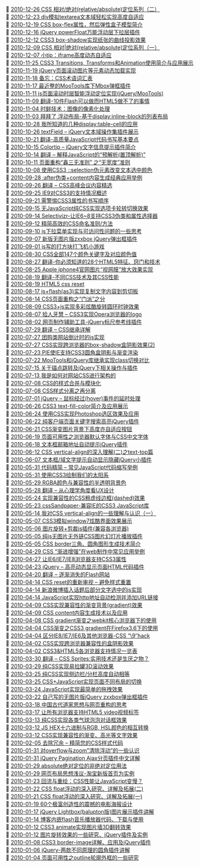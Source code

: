 ##   
🎉  [2010-12-26 CSS 相对/绝对(relative/absolute)定位系列（二）](https://www.zhangxinxu.com/wordpress/2010/12/css-%e7%9b%b8%e5%af%b9%e7%bb%9d%e5%af%b9relativeabsolute%e5%ae%9a%e4%bd%8d%e7%b3%bb%e5%88%97%ef%bc%88%e4%ba%8c%ef%bc%89/)  
🎉  [2010-12-23 div模拟textarea文本域轻松实现高度自适应](https://www.zhangxinxu.com/wordpress/2010/12/div-textarea-height-auto/)  
🎉  [2010-12-19 CSS box-flex属性，然后弹性盒子模型简介](https://www.zhangxinxu.com/wordpress/2010/12/css-box-flex%e5%b1%9e%e6%80%a7%ef%bc%8c%e7%84%b6%e5%90%8e%e5%bc%b9%e6%80%a7%e7%9b%92%e5%ad%90%e6%a8%a1%e5%9e%8b%e7%ae%80%e4%bb%8b/)  
🎉  [2010-12-16 jQuery powerFloat万能浮动层下拉层插件](https://www.zhangxinxu.com/wordpress/2010/12/jquery-powerfloat%e4%b8%87%e8%83%bd%e6%b5%ae%e5%8a%a8%e5%b1%82%e4%b8%8b%e6%8b%89%e5%b1%82%e6%8f%92%e4%bb%b6/)  
🎉  [2010-12-12 CSS3 box-shadow实现纸张的曲线投影效果](https://www.zhangxinxu.com/wordpress/2010/12/css3-box-shadow%e5%ae%9e%e7%8e%b0%e7%ba%b8%e5%bc%a0%e7%9a%84%e6%9b%b2%e7%ba%bf%e6%8a%95%e5%bd%b1%e6%95%88%e6%9e%9c/)  
🎉  [2010-12-09 CSS 相对|绝对(relative/absolute)定位系列（一）](https://www.zhangxinxu.com/wordpress/2010/12/css-%e7%9b%b8%e5%af%b9%e7%bb%9d%e5%af%b9%e5%ae%9a%e4%bd%8d%e7%b3%bb%e5%88%97%ef%bc%88%e4%b8%80%ef%bc%89/)  
🎉  [2010-12-07 小tip：iframe高度动态自适应](https://www.zhangxinxu.com/wordpress/2010/12/%e5%b0%8ftip%ef%bc%9aiframe%e9%ab%98%e5%ba%a6%e5%8a%a8%e6%80%81%e8%87%aa%e9%80%82%e5%ba%94/)  
🎉  [2010-11-25 CSS3 Transitions, Transforms和Animation使用简介与应用展示](https://www.zhangxinxu.com/wordpress/2010/11/css3-transitions-transforms-animation-introduction/)  
🎉  [2010-11-19 jQuery页面滚动图片等元素动态加载实现](https://www.zhangxinxu.com/wordpress/2010/11/jquery%e9%a1%b5%e9%9d%a2%e5%9b%be%e7%89%87%e7%ad%89%e5%85%83%e7%b4%a0%e6%bb%9a%e5%8a%a8%e5%8a%a8%e6%80%81%e5%8a%a0%e8%bd%bd%e5%ae%9e%e7%8e%b0/)  
🎉  [2010-11-18 备忘：CSS术语词汇表](https://www.zhangxinxu.com/wordpress/2010/11/%e5%a4%87%e5%bf%98%ef%bc%9acss%e6%9c%af%e8%af%ad%e8%af%8d%e6%b1%87%e8%a1%a8/)  
🎉  [2010-11-17 最近整的MooTools库下Mbox弹框插件](https://www.zhangxinxu.com/wordpress/2010/11/%e6%9c%80%e8%bf%91%e6%95%b4%e7%9a%84mootools%e5%ba%93%e4%b8%8bmbox%e5%bc%b9%e6%a1%86%e6%8f%92%e4%bb%b6/)  
🎉  [2010-11-11 js页面滚动时层智能浮动定位实现(jQuery/MooTools)](https://www.zhangxinxu.com/wordpress/2010/11/js%e9%a1%b5%e9%9d%a2%e6%bb%9a%e5%8a%a8%e6%97%b6%e5%b1%82%e6%99%ba%e8%83%bd%e6%b5%ae%e5%8a%a8%e5%ae%9a%e4%bd%8d%e5%ae%9e%e7%8e%b0jquerymootools/)  
🎉  [2010-11-09 翻译-10件Flash可以做而HTML5做不了的事情](https://www.zhangxinxu.com/wordpress/2010/11/%e7%bf%bb%e8%af%91-10%e4%bb%b6flash%e5%8f%af%e4%bb%a5%e5%81%9a%e8%80%8chtml5%e5%81%9a%e4%b8%8d%e4%ba%86%e7%9a%84%e4%ba%8b%e6%83%85/)  
🎉  [2010-11-04 时鲜技术：图像的像素化处理](https://www.zhangxinxu.com/wordpress/2010/11/%e6%97%b6%e9%b2%9c%e6%8a%80%e6%9c%af%ef%bc%9a%e5%9b%be%e5%83%8f%e7%9a%84%e5%83%8f%e7%b4%a0%e5%8c%96%e5%a4%84%e7%90%86/)  
🎉  [2010-11-03 拜拜了,浮动布局-基于display:inline-block的列表布局](https://www.zhangxinxu.com/wordpress/2010/11/%e6%8b%9c%e6%8b%9c%e4%ba%86%e6%b5%ae%e5%8a%a8%e5%b8%83%e5%b1%80-%e5%9f%ba%e4%ba%8edisplayinline-block%e7%9a%84%e5%88%97%e8%a1%a8%e5%b8%83%e5%b1%80/)  
🎉  [2010-10-28 我所知道的几种display:table-cell的应用](https://www.zhangxinxu.com/wordpress/2010/10/%e6%88%91%e6%89%80%e7%9f%a5%e9%81%93%e7%9a%84%e5%87%a0%e7%a7%8ddisplaytable-cell%e7%9a%84%e5%ba%94%e7%94%a8/)  
🎉  [2010-10-26 textField – jQuery文本域操作集插件展示](https://www.zhangxinxu.com/wordpress/2010/10/textfield-jquery%e6%96%87%e6%9c%ac%e5%9f%9f%e6%93%8d%e4%bd%9c%e9%9b%86%e6%8f%92%e4%bb%b6%e5%b1%95%e7%a4%ba/)  
🎉  [2010-10-21 翻译-高质量JavaScript代码书写基本要点](https://www.zhangxinxu.com/wordpress/2010/10/%e7%bf%bb%e8%af%91-%e9%ab%98%e8%b4%a8%e9%87%8fjavascript%e4%bb%a3%e7%a0%81%e4%b9%a6%e5%86%99%e5%9f%ba%e6%9c%ac%e8%a6%81%e7%82%b9/)  
🎉  [2010-10-15 Colortip – jQuery文字信息提示插件简介](https://www.zhangxinxu.com/wordpress/2010/10/colortip-jquery%e6%96%87%e5%ad%97%e4%bf%a1%e6%81%af%e6%8f%90%e7%a4%ba%e6%8f%92%e4%bb%b6%e7%ae%80%e4%bb%8b/)  
🎉  [2010-10-14 翻译 – 解释JavaScript的“预解析(置顶解析)”](https://www.zhangxinxu.com/wordpress/2010/10/%e7%bf%bb%e8%af%91-%e8%a7%a3%e9%87%8ajavascript%e7%9a%84%e2%80%9c%e9%a2%84%e8%a7%a3%e6%9e%90%e7%bd%ae%e9%a1%b6%e8%a7%a3%e6%9e%90%e2%80%9d/)  
🎉  [2010-10-11 页面重构“鑫三无准则” 之“无宽度”准则](https://www.zhangxinxu.com/wordpress/2010/10/%e9%a1%b5%e9%9d%a2%e9%87%8d%e6%9e%84%e2%80%9c%e9%91%ab%e4%b8%89%e6%97%a0%e5%87%86%e5%88%99%e2%80%9d-%e4%b9%8b%e2%80%9c%e6%97%a0%e5%ae%bd%e5%ba%a6%e2%80%9d%e5%87%86%e5%88%99/)  
🎉  [2010-10-08 使用CSS3 ::selection伪元素改变文本选中颜色](https://www.zhangxinxu.com/wordpress/2010/10/css-css3-selection-range/)  
🎉  [2010-09-28 :after伪类+content内容生成经典应用举例](https://www.zhangxinxu.com/wordpress/2010/09/after%e4%bc%aa%e7%b1%bbcontent%e5%86%85%e5%ae%b9%e7%94%9f%e6%88%90%e5%b8%b8%e8%a7%81%e5%ba%94%e7%94%a8%e4%b8%be%e4%be%8b/)  
🎉  [2010-09-26 翻译 – CSS高峰会议内容精选](https://www.zhangxinxu.com/wordpress/2010/09/%e7%bf%bb%e8%af%91-css%e9%ab%98%e5%b3%b0%e4%bc%9a%e8%ae%ae%e5%86%85%e5%ae%b9%e7%b2%be%e9%80%89/)  
🎉  [2010-09-25 IE9对CSS3的支持情况概述](https://www.zhangxinxu.com/wordpress/2010/09/ie9%e5%af%b9css3%e7%9a%84%e6%94%af%e6%8c%81%e6%83%85%e5%86%b5%e6%a6%82%e8%bf%b0/)  
🎉  [2010-09-21 需警惕CSS3属性的书写顺序](https://www.zhangxinxu.com/wordpress/2010/09/%e9%9c%80%e8%ad%a6%e6%83%95css3%e5%b1%9e%e6%80%a7%e7%9a%84%e4%b9%a6%e5%86%99%e9%a1%ba%e5%ba%8f/)  
🎉  [2010-09-15 无JavaScript纯CSS实现选项卡轮转切换效果](https://www.zhangxinxu.com/wordpress/2010/09/%e6%97%a0javascript%e5%ae%9e%e7%8e%b0%e9%80%89%e9%a1%b9%e5%8d%a1%e8%bd%ae%e8%bd%ac%e5%88%87%e6%8d%a2%e6%95%88%e6%9e%9c/)  
🎉  [2010-09-14 Selectivizr-让IE6~8支持CSS3伪类和属性选择器](https://www.zhangxinxu.com/wordpress/2010/09/selectivizr-%e8%ae%a9ie6ie7ie8%e6%94%af%e6%8c%81css3%e4%bc%aa%e7%b1%bb%e5%92%8c%e5%b1%9e%e6%80%a7%e9%80%89%e6%8b%a9%e5%99%a8/)  
🎉  [2010-09-12 精简高效的CSS命名准则/方法](https://www.zhangxinxu.com/wordpress/2010/09/%e7%b2%be%e7%ae%80%e9%ab%98%e6%95%88%e7%9a%84css%e5%91%bd%e5%90%8d%e5%87%86%e5%88%99%e6%96%b9%e6%b3%95/)  
🎉  [2010-09-10 js下拉菜单实现与可访问性问题的一些思考](https://www.zhangxinxu.com/wordpress/2010/09/%e5%85%b3%e4%ba%8ejs%e4%b8%8b%e6%8b%89%e8%8f%9c%e5%8d%95%e5%8f%af%e8%ae%bf%e9%97%ae%e6%80%a7%e9%97%ae%e9%a2%98%e7%9a%84%e4%b8%80%e4%ba%9b%e6%80%9d%e8%80%83/)  
🎉  [2010-09-07 新版无图片版zxxbox jQuery弹出框插件](https://www.zhangxinxu.com/wordpress/2010/09/%e6%96%b0%e5%86%99%e7%9a%84%e6%97%a0%e5%9b%be%e7%89%87%e7%89%88zxxbox-jquery%e5%bc%b9%e5%87%ba%e6%a1%86%e6%8f%92%e4%bb%b6/)  
🎉  [2010-09-01 js写的打方块打飞机小游戏](https://www.zhangxinxu.com/wordpress/2010/09/js%e5%86%99%e7%9a%84%e6%89%93%e6%96%b9%e5%9d%97%e5%b0%8f%e6%b8%b8%e6%88%8f/)  
🎉  [2010-08-30 CSS全部147个颜色关键字及对应颜色值](https://www.zhangxinxu.com/wordpress/2010/08/css3%e4%b8%8b%e7%9a%84147%e4%b8%aa%e9%a2%9c%e8%89%b2%e5%90%8d%e7%a7%b0%e5%8f%8a%e5%af%b9%e5%ba%94%e9%a2%9c%e8%89%b2%e5%80%bc/)  
🎉  [2010-08-27 翻译-你必须知道的28个HTML5特征、窍门和技术](https://www.zhangxinxu.com/wordpress/2010/08/%e7%bf%bb%e8%af%91-%e4%bd%a0%e5%bf%85%e9%a1%bb%e7%9f%a5%e9%81%93%e7%9a%8428%e4%b8%aahtml5%e7%89%b9%e5%be%81%e3%80%81%e7%aa%8d%e9%97%a8%e5%92%8c%e6%8a%80%e6%9c%af/)  
🎉  [2010-08-25 Apple iphone4官网图片“视网膜”放大效果实现](https://www.zhangxinxu.com/wordpress/2010/08/apple-iphone4%e5%ae%98%e7%bd%91%e5%9b%be%e7%89%87%e8%a7%86%e7%bd%91%e8%86%9c%e6%94%be%e5%a4%a7%e6%95%88%e6%9e%9c%e5%ae%9e%e7%8e%b0/)  
🎉  [2010-08-19 翻译-不同CSS技术及其CSS性能](https://www.zhangxinxu.com/wordpress/2010/08/%e7%bf%bb%e8%af%91-%e4%b8%8d%e5%90%8ccss%e6%8a%80%e6%9c%af%e5%8f%8a%e5%85%b6css%e6%80%a7%e8%83%bd/)  
🎉  [2010-08-19 HTML5 css reset](https://www.zhangxinxu.com/wordpress/2010/08/html5-css-reset/)  
🎉  [2010-08-17 js+flash(as3)实现复制文字内容到剪切板](https://www.zhangxinxu.com/wordpress/2010/08/jsflashcs3%e5%ae%9e%e7%8e%b0%e5%a4%8d%e5%88%b6%e6%96%87%e5%ad%97%e5%86%85%e5%ae%b9%e5%88%b0%e5%89%aa%e5%88%87%e6%9d%bf/)  
🎉  [2010-08-14 CSS页面重构之“门派”之分](https://www.zhangxinxu.com/wordpress/2010/08/css%e9%a1%b5%e9%9d%a2%e9%87%8d%e6%9e%84%e4%b9%8b%e2%80%9c%e9%97%a8%e6%b4%be%e2%80%9d%e4%b9%8b%e5%88%86/)  
🎉  [2010-08-09 CSS3+js实现多彩炫酷旋转圆环时钟效果](https://www.zhangxinxu.com/wordpress/2010/08/css3js%e5%ae%9e%e7%8e%b0%e5%a4%9a%e5%bd%a9%e7%82%ab%e9%85%b7%e6%97%8b%e8%bd%ac%e5%9c%86%e7%8e%af%e6%97%b6%e9%92%9f%e6%95%88%e6%9e%9c/)  
🎉  [2010-08-07 拾人牙慧 – CSS3实现Opera浏览器的logo](https://www.zhangxinxu.com/wordpress/2010/08/%e6%8b%be%e4%ba%ba%e7%89%99%e6%85%a7-css3%e5%ae%9e%e7%8e%b0opera%e6%b5%8f%e8%a7%88%e5%99%a8%e7%9a%84logo/)  
🎉  [2010-08-02 网页制作辅助工具-jQuery标尺参考线插件](https://www.zhangxinxu.com/wordpress/2010/08/%e7%bd%91%e9%a1%b5%e5%88%b6%e4%bd%9c%e8%be%85%e5%8a%a9%e5%b7%a5%e5%85%b7-jquery%e6%a0%87%e5%b0%ba%e5%8f%82%e8%80%83%e7%ba%bf%e6%8f%92%e4%bb%b6/)  
🎉  [2010-07-29 翻译 – CSS继承详解](https://www.zhangxinxu.com/wordpress/2010/07/%e7%bf%bb%e8%af%91-css%e7%bb%a7%e6%89%bf%e8%af%a6%e8%a7%a3/)  
🎉  [2010-07-27 团购类网站倒计时的js实现](https://www.zhangxinxu.com/wordpress/2010/07/%e5%9b%a2%e8%b4%ad%e7%b1%bb%e7%bd%91%e7%ab%99%e5%80%92%e8%ae%a1%e6%97%b6%e7%9a%84js%e5%ae%9e%e7%8e%b0/)  
🎉  [2010-07-27 CSS实现跨浏览器的box-shadow盒阴影效果(2)](https://www.zhangxinxu.com/wordpress/2010/07/css%e5%ae%9e%e7%8e%b0%e8%b7%a8%e6%b5%8f%e8%a7%88%e5%99%a8%e7%9a%84box-shadow%e7%9b%92%e9%98%b4%e5%bd%b1%e6%95%88%e6%9e%9c2/)  
🎉  [2010-07-23 PIE使IE支持CSS3圆角盒阴影与渐变渲染](https://www.zhangxinxu.com/wordpress/2010/07/pie%e4%bd%bfie%e6%94%af%e6%8c%81css3%e5%9c%86%e8%a7%92%e7%9b%92%e9%98%b4%e5%bd%b1%e4%b8%8e%e6%b8%90%e5%8f%98%e6%b8%b2%e6%9f%93/)  
🎉  [2010-07-22 MooTools和jQuery库继承实现class切换对比](https://www.zhangxinxu.com/wordpress/2010/07/mootools%e5%92%8cjquery%e5%ba%93%e7%bb%a7%e6%89%bf%e5%ae%9e%e7%8e%b0class%e5%88%87%e6%8d%a2%e5%af%b9%e6%af%94/)  
🎉  [2010-07-15 关于锚点跳转及jQuery下相关操作与插件](https://www.zhangxinxu.com/wordpress/2010/07/%e9%94%9a%e7%82%b9%e8%b7%b3%e8%bd%ac%e5%8f%8ajquery%e4%b8%8b%e7%9b%b8%e5%85%b3%e6%93%8d%e4%bd%9c%e4%b8%8e%e6%8f%92%e4%bb%b6/)  
🎉  [2010-07-13 我是如何对网站CSS进行架构的](https://www.zhangxinxu.com/wordpress/2010/07/%e6%88%91%e6%98%af%e5%a6%82%e4%bd%95%e5%af%b9%e7%bd%91%e7%ab%99css%e8%bf%9b%e8%a1%8c%e6%9e%b6%e6%9e%84%e7%9a%84/)  
🎉  [2010-07-08 CSS的样式合并与模块化](https://www.zhangxinxu.com/wordpress/2010/07/css%e7%9a%84%e6%a0%b7%e5%bc%8f%e5%90%88%e5%b9%b6%e4%b8%8e%e6%a8%a1%e5%9d%97%e5%8c%96/)  
🎉  [2010-07-08 CSS样式分离之再分离](https://www.zhangxinxu.com/wordpress/2010/07/css%e6%a0%b7%e5%bc%8f%e5%88%86%e7%a6%bb%e4%b9%8b%e5%86%8d%e5%88%86%e7%a6%bb/)  
🎉  [2010-07-01 jQuery – 鼠标经过(hover)事件的延时处理](https://www.zhangxinxu.com/wordpress/2010/07/jquery-%e9%bc%a0%e6%a0%87%e7%bb%8f%e8%bf%87hover%e4%ba%8b%e4%bb%b6%e7%9a%84%e5%bb%b6%e6%97%b6%e5%a4%84%e7%90%86/)  
🎉  [2010-06-26 CSS3 text-fill-color简介及应用展示](https://www.zhangxinxu.com/wordpress/2010/06/css3-text-fill-color%e7%ae%80%e4%bb%8b%e5%8f%8a%e5%ba%94%e7%94%a8%e5%b1%95%e7%a4%ba/)  
🎉  [2010-06-24 使用CSS实现Photoshop选区效果及应用](https://www.zhangxinxu.com/wordpress/2010/06/%e4%bd%bf%e7%94%a8css%e5%ae%9e%e7%8e%b0photoshop%e9%80%89%e5%8c%ba%e6%95%88%e6%9e%9c%e5%8f%8a%e5%ba%94%e7%94%a8/)  
🎉  [2010-06-22 纯客户端页面关键字搜索高亮jQuery插件](https://www.zhangxinxu.com/wordpress/2010/06/%e7%ba%af%e5%ae%a2%e6%88%b7%e7%ab%af%e9%a1%b5%e9%9d%a2%e5%85%b3%e9%94%ae%e5%ad%97%e6%90%9c%e7%b4%a2%e9%ab%98%e4%ba%aejquery%e6%8f%92%e4%bb%b6/)  
🎉  [2010-06-21 CSS渐变图片背景下高度亦自适应按钮](https://www.zhangxinxu.com/wordpress/2010/06/css%e6%b8%90%e5%8f%98%e8%83%8c%e6%99%af%e4%b8%8b%e9%ab%98%e5%ba%a6%e4%ba%a6%e8%87%aa%e9%80%82%e5%ba%94%e6%8c%89%e9%92%ae/)  
🎉  [2010-06-19 页面可用性之浏览器默认字体与CSS中文字体](https://www.zhangxinxu.com/wordpress/2010/06/%e5%8f%af%e7%94%a8%e6%80%a7%e4%b9%8b%e6%b5%8f%e8%a7%88%e5%99%a8%e9%bb%98%e8%ae%a4%e5%ad%97%e4%bd%93%e4%b8%8ecss%e5%ad%97%e4%bd%93/)  
🎉  [2010-06-18 文本框邮箱地址自动提示jQuery插件](https://www.zhangxinxu.com/wordpress/2010/06/%e6%96%87%e6%9c%ac%e6%a1%86%e9%82%ae%e7%ae%b1%e5%9c%b0%e5%9d%80%e8%87%aa%e5%8a%a8%e6%8f%90%e7%a4%bajquery%e6%8f%92%e4%bb%b6/)  
🎉  [2010-06-12 CSS vertical-align的深入理解(二)之text-top篇](https://www.zhangxinxu.com/wordpress/2010/06/css-vertical-align%e7%9a%84%e6%b7%b1%e5%85%a5%e7%90%86%e8%a7%a3%ef%bc%88%e4%ba%8c%ef%bc%89%e4%b9%8btext-top%e7%af%87/)  
🎉  [2010-06-07 文本框/域文字提示自动显示隐藏jQuery小插件](https://www.zhangxinxu.com/wordpress/2010/06/%e6%96%87%e6%9c%ac%e6%a1%86%e5%9f%9f%e6%96%87%e5%ad%97%e6%8f%90%e7%a4%ba%e8%87%aa%e5%8a%a8%e6%98%be%e7%a4%ba%e9%9a%90%e8%97%8fjquery%e5%b0%8f%e6%8f%92%e4%bb%b6/)  
🎉  [2010-05-31 代码精简 – 常见JavaScript代码缩写举例](https://www.zhangxinxu.com/wordpress/2010/05/%e4%bb%a3%e7%a0%81%e7%b2%be%e7%ae%80-%e5%b8%b8%e8%a7%81javascript%e4%bb%a3%e7%a0%81%e7%bc%a9%e5%86%99%e4%b8%be%e4%be%8b/)  
🎉  [2010-05-31 使用CSS3绘制我们的太阳系](https://www.zhangxinxu.com/wordpress/2010/05/%e4%bd%bf%e7%94%a8css3%e7%bb%98%e5%88%b6%e6%88%91%e4%bb%ac%e7%9a%84%e5%a4%aa%e9%98%b3%e7%b3%bb/)  
🎉  [2010-05-29 RGBA颜色与兼容性的半透明背景色](https://www.zhangxinxu.com/wordpress/2010/05/rgba%e9%a2%9c%e8%89%b2%e4%b8%8e%e5%85%bc%e5%ae%b9%e6%80%a7%e7%9a%84%e5%8d%8a%e9%80%8f%e6%98%8e%e8%83%8c%e6%99%af%e8%89%b2/)  
🎉  [2010-05-28 翻译 – 从心理学角度看UX设计](https://www.zhangxinxu.com/wordpress/2010/05/%e7%bf%bb%e8%af%91-%e4%bb%8e%e5%bf%83%e7%90%86%e5%ad%a6%e8%a7%92%e5%ba%a6%e7%9c%8bux%e8%ae%be%e8%ae%a1/)  
🎉  [2010-05-24 实现兼容性的CSS粗虚线边框(dashed)效果](https://www.zhangxinxu.com/wordpress/2010/05/%e5%ae%9e%e7%8e%b0%e5%85%bc%e5%ae%b9%e6%80%a7%e7%9a%84css%e7%b2%97%e8%99%9a%e7%ba%bf%e8%be%b9%e6%a1%86dashed%e6%95%88%e6%9e%9c/)  
🎉  [2010-05-23 cssSandpaper-兼容IE的CSS3 JavaScript库](https://www.zhangxinxu.com/wordpress/2010/05/csssandpaper-%e5%85%bc%e5%ae%b9ie%e7%9a%84css3-javascript%e5%ba%93/)  
🎉  [2010-05-14 我对CSS vertical-align的一些理解与认识（一）](https://www.zhangxinxu.com/wordpress/2010/05/%e6%88%91%e5%af%b9css-vertical-align%e7%9a%84%e4%b8%80%e4%ba%9b%e7%90%86%e8%a7%a3%e4%b8%8e%e8%ae%a4%e8%af%86%ef%bc%88%e4%b8%80%ef%bc%89/)  
🎉  [2010-05-07 CSS3模拟window7炫酷界面效果展示](https://www.zhangxinxu.com/wordpress/2010/05/css3%e6%a8%a1%e6%8b%9fwindow7%e7%82%ab%e9%85%b7%e7%95%8c%e9%9d%a2%e6%95%88%e6%9e%9c%e5%b1%95%e7%a4%ba/)  
🎉  [2010-05-06 图片旋转+剪裁js插件(兼容各浏览器)](https://www.zhangxinxu.com/wordpress/2010/05/%e5%9b%be%e7%89%87%e6%97%8b%e8%bd%ac%e5%89%aa%e8%a3%81js%e6%8f%92%e4%bb%b6%e5%85%bc%e5%ae%b9%e5%90%84%e6%b5%8f%e8%a7%88%e5%99%a8/)  
🎉  [2010-05-05 纯js无图片无外链CSS图片幻灯片播放插件](https://www.zhangxinxu.com/wordpress/2010/05/%e7%ba%afjs%e6%97%a0%e5%9b%be%e7%89%87%e6%97%a0%e5%a4%96%e9%93%becss%e5%ae%9e%e7%8e%b0%e5%9b%be%e7%89%87%e5%b9%bb%e7%81%af%e7%89%87%e6%98%be%e7%a4%ba/)  
🎉  [2010-05-05 CSS border三角、圆角图形生成技术简介](https://www.zhangxinxu.com/wordpress/2010/05/css-border%e4%b8%89%e8%a7%92%e3%80%81%e5%9c%86%e8%a7%92%e5%9b%be%e5%bd%a2%e7%94%9f%e6%88%90%e6%8a%80%e6%9c%af%e7%ae%80%e4%bb%8b/)  
🎉  [2010-04-29 CSS “渐进增强”在web制作中常见应用举例](https://www.zhangxinxu.com/wordpress/2010/04/css-%e6%b8%90%e8%bf%9b%e5%a2%9e%e5%bc%ba%e5%9c%a8web%e5%88%b6%e4%bd%9c%e4%b8%ad%e5%b8%b8%e8%a7%81%e5%ba%94%e7%94%a8%e4%b8%be%e4%be%8b/)  
🎉  [2010-04-27 让IE6/IE7/IE8浏览器支持CSS3属性](https://www.zhangxinxu.com/wordpress/2010/04/%e8%ae%a9ie6ie7ie8%e6%b5%8f%e8%a7%88%e5%99%a8%e6%94%af%e6%8c%81css3%e5%b1%9e%e6%80%a7/)  
🎉  [2010-04-23 jQuery – 高亮动态显示页面HTML代码插件](https://www.zhangxinxu.com/wordpress/2010/04/%e9%ab%98%e4%ba%ae%e5%8a%a8%e6%80%81%e6%98%be%e7%a4%ba%e9%a1%b5%e9%9d%a2html%e4%bb%a3%e7%a0%81%e7%9a%84jquery%e6%8f%92%e4%bb%b6/)  
🎉  [2010-04-20 翻译 – 逐渐消失的Flash网站](https://www.zhangxinxu.com/wordpress/2010/04/%e7%bf%bb%e8%af%91-%e9%80%90%e6%b8%90%e6%b6%88%e5%a4%b1%e7%9a%84flash%e7%bd%91%e7%ab%99/)  
🎉  [2010-04-14 CSS reset的重新审视 – 避免样式重置](https://www.zhangxinxu.com/wordpress/2010/04/css-reset%e7%9a%84%e9%87%8d%e6%96%b0%e5%ae%a1%e8%a7%86-%e9%81%bf%e5%85%8d%e6%a0%b7%e5%bc%8f%e9%87%8d%e7%bd%ae/)  
🎉  [2010-04-14 新浪微博插入话题后部分文字选中的js实现](https://www.zhangxinxu.com/wordpress/2010/04/%e6%96%b0%e6%b5%aa%e5%be%ae%e5%8d%9a%e6%8f%92%e5%85%a5%e8%af%9d%e9%a2%98%e5%90%8e%e9%83%a8%e5%88%86%e6%96%87%e5%ad%97%e9%80%89%e4%b8%ad%e7%9a%84js%e5%ae%9e%e7%8e%b0/)  
🎉  [2010-04-14 JavaScript实现http地址自动检测并添加URL链接](https://www.zhangxinxu.com/wordpress/2010/04/javascript%e5%ae%9e%e7%8e%b0http%e5%9c%b0%e5%9d%80%e8%87%aa%e5%8a%a8%e6%a3%80%e6%b5%8b%e5%b9%b6%e6%b7%bb%e5%8a%a0url%e9%93%be%e6%8e%a5/)  
🎉  [2010-04-09 CSS实现兼容性的渐变背景(gradient)效果](https://www.zhangxinxu.com/wordpress/2010/04/css%e5%ae%9e%e7%8e%b0%e5%85%bc%e5%ae%b9%e6%80%a7%e7%9a%84%e6%b8%90%e5%8f%98%e8%83%8c%e6%99%afgradient%e6%95%88%e6%9e%9c/)  
🎉  [2010-04-09 CSS content内容生成技术以及应用](https://www.zhangxinxu.com/wordpress/2010/04/css-content%e5%86%85%e5%ae%b9%e7%94%9f%e6%88%90%e6%8a%80%e6%9c%af%e4%bb%a5%e5%8f%8a%e5%ba%94%e7%94%a8/)  
🎉  [2010-04-08 CSS gradient渐变之webkit核心浏览器下的使用](https://www.zhangxinxu.com/wordpress/2010/04/css-gradient%e6%b8%90%e5%8f%98%e4%b9%8bwebkit%e6%a0%b8%e5%bf%83%e6%b5%8f%e8%a7%88%e5%99%a8%e4%b8%8b%e7%9a%84%e4%bd%bf%e7%94%a8/)  
🎉  [2010-04-04 CSS渐变之CSS3 gradient在Firefox3.6下的使用](https://www.zhangxinxu.com/wordpress/2010/04/css%e6%b8%90%e5%8f%98%e4%b9%8bcss3-gradient%e5%9c%a8firefox3-6%e4%b8%8b%e7%9a%84%e4%bd%bf%e7%94%a8/)  
🎉  [2010-04-04 区分IE8/IE7/IE6及其他浏览器-CSS “\9″hack](https://www.zhangxinxu.com/wordpress/2010/04/%e5%8c%ba%e5%88%86ie8ie7ie6%e5%8f%8a%e5%85%b6%e4%bb%96%e6%b5%8f%e8%a7%88%e5%99%a8-css-9hack/)  
🎉  [2010-04-02 CSS实现跨浏览器兼容性的盒阴影效果](https://www.zhangxinxu.com/wordpress/2010/04/css%e5%ae%9e%e7%8e%b0%e8%b7%a8%e6%b5%8f%e8%a7%88%e5%99%a8%e5%85%bc%e5%ae%b9%e6%80%a7%e7%9a%84%e7%9b%92%e9%98%b4%e5%bd%b1%e6%95%88%e6%9e%9c/)  
🎉  [2010-04-02 CSS3&HTML5各浏览器支持情况一览表](https://www.zhangxinxu.com/wordpress/2010/04/css3html5%e5%90%84%e6%b5%8f%e8%a7%88%e5%99%a8%e6%94%af%e6%8c%81%e6%83%85%e5%86%b5%e4%b8%80%e8%a7%88%e8%a1%a8/)  
🎉  [2010-03-30 翻译 – CSS Sprites:实用技术还是生厌之物？](https://www.zhangxinxu.com/wordpress/2010/03/%e7%bf%bb%e8%af%91-css-sprites%e5%ae%9e%e7%94%a8%e6%8a%80%e6%9c%af%e8%bf%98%e6%98%af%e7%94%9f%e5%8e%8c%e4%b9%8b%e7%89%a9%ef%bc%9f/)  
🎉  [2010-03-29 纯CSS实现易拉罐3D滚动效果](https://www.zhangxinxu.com/wordpress/2010/03/%e7%ba%afcss%e5%ae%9e%e7%8e%b0%e6%98%93%e6%8b%89%e7%bd%903d%e6%bb%9a%e5%8a%a8%e6%95%88%e6%9e%9c/)  
🎉  [2010-03-25 纯CSS实现侧边栏/分栏高度自动相等](https://www.zhangxinxu.com/wordpress/2010/03/%e7%ba%afcss%e5%ae%9e%e7%8e%b0%e4%be%a7%e8%be%b9%e6%a0%8f%e5%88%86%e6%a0%8f%e9%ab%98%e5%ba%a6%e8%87%aa%e5%8a%a8%e7%9b%b8%e7%ad%89/)  
🎉  [2010-03-25 CSS+JavaScript实现页面不同布局的切换](https://www.zhangxinxu.com/wordpress/2010/03/cssjavascript%e5%ae%9e%e7%8e%b0%e9%a1%b5%e9%9d%a2%e4%b8%8d%e5%90%8c%e5%b8%83%e5%b1%80%e7%9a%84%e5%88%87%e6%8d%a2%e6%98%be%e7%a4%ba/)  
🎉  [2010-03-24 JavaScript实现最简单的拖拽效果](https://www.zhangxinxu.com/wordpress/2010/03/javascript%e5%ae%9e%e7%8e%b0%e6%9c%80%e7%ae%80%e5%8d%95%e7%9a%84%e6%8b%96%e6%8b%bd%e6%95%88%e6%9e%9c/)  
🎉  [2010-03-22 自己写的无图片版jQuery zxxbox弹出框插件](https://www.zhangxinxu.com/wordpress/2010/03/%e8%87%aa%e5%b7%b1%e5%86%99%e7%9a%84%e6%97%a0%e5%9b%be%e7%89%87%e7%89%88jquery-zxxbox%e5%bc%b9%e5%87%ba%e6%a1%86%e6%8f%92%e4%bb%b6/)  
🎉  [2010-03-18 中国古代道家思想与网页重构的思考](https://www.zhangxinxu.com/wordpress/2010/03/%e4%b8%ad%e5%9b%bd%e5%8f%a4%e4%bb%a3%e9%81%93%e5%ae%b6%e6%80%9d%e6%83%b3%e4%b8%8e%e7%bd%91%e9%a1%b5%e9%87%8d%e6%9e%84%e7%9a%84%e6%80%9d%e8%80%83/)  
🎉  [2010-03-17 让所有浏览器支持HTML5 video视频标签](https://www.zhangxinxu.com/wordpress/2010/03/every-browser-support-html5-video/)  
🎉  [2010-03-13 纯CSS实现各类气球泡泡对话框效果](https://www.zhangxinxu.com/wordpress/2010/03/%e7%ba%afcss%e5%ae%9e%e7%8e%b0%e5%90%84%e7%b1%bb%e6%b0%94%e7%90%83%e6%b3%a1%e6%b3%a1%e5%af%b9%e8%af%9d%e6%a1%86%e6%95%88%e6%9e%9c/)  
🎉  [2010-03-12 JS HEX十六进制与RGB, HSL颜色的相互转换](https://www.zhangxinxu.com/wordpress/2010/03/javascript-hex-rgb-hsl-color-convert/)  
🎉  [2010-03-12 CSS实现兼容性的渐变、高光等文字效果](https://www.zhangxinxu.com/wordpress/2010/03/css%e5%ae%9e%e7%8e%b0%e5%85%bc%e5%ae%b9%e6%80%a7%e7%9a%84%e6%b8%90%e5%8f%98%e3%80%81%e9%ab%98%e5%85%89%e7%ad%89%e6%96%87%e5%ad%97%e6%95%88%e6%9e%9c/)  
🎉  [2010-02-05 去除冗余 – 精简您的CSS样式代码](https://www.zhangxinxu.com/wordpress/2010/02/%e5%8e%bb%e9%99%a4%e5%86%97%e4%bd%99-%e7%b2%be%e7%ae%80%e6%82%a8%e7%9a%84css%e6%a0%b7%e5%bc%8f%e4%bb%a3%e7%a0%81/)  
🎉  [2010-01-31 对overflow与zoom”清除浮动”的一些认识](https://www.zhangxinxu.com/wordpress/2010/01/%e5%af%b9overflow%e4%b8%8ezoom%e6%b8%85%e9%99%a4%e6%b5%ae%e5%8a%a8%e7%9a%84%e4%b8%80%e4%ba%9b%e8%ae%a4%e8%af%86/)  
🎉  [2010-01-31 jQuery Pagination Ajax分页插件中文详解](https://www.zhangxinxu.com/wordpress/2010/01/jquery-pagination-ajax%e5%88%86%e9%a1%b5%e6%8f%92%e4%bb%b6%e4%b8%ad%e6%96%87%e8%af%a6%e8%a7%a3/)  
🎉  [2010-01-29 absolute绝对定位的非绝对定位用法](https://www.zhangxinxu.com/wordpress/2010/01/absolute%e7%bb%9d%e5%af%b9%e5%ae%9a%e4%bd%8d%e7%9a%84%e9%9d%9e%e7%bb%9d%e5%af%b9%e5%ae%9a%e4%bd%8d%e7%94%a8%e6%b3%95/)  
🎉  [2010-01-29 网页布局思想浅议-淘宝新版首页为实例](https://www.zhangxinxu.com/wordpress/2010/01/%e7%bd%91%e9%a1%b5%e5%b8%83%e5%b1%80%e6%80%9d%e6%83%b3%e6%b5%85%e8%ae%ae-%e6%b7%98%e5%ae%9d%e6%96%b0%e7%89%88%e9%a6%96%e9%a1%b5%e4%b8%ba%e5%ae%9e%e4%be%8b/)  
🎉  [2010-01-23 回流与重绘：CSS性能让JavaScript变慢？](https://www.zhangxinxu.com/wordpress/2010/01/%e5%9b%9e%e6%b5%81%e4%b8%8e%e9%87%8d%e7%bb%98%ef%bc%9acss%e6%80%a7%e8%83%bd%e8%ae%a9javascript%e5%8f%98%e6%85%a2%ef%bc%9f/)  
🎉  [2010-01-22 CSS float浮动的深入研究、详解及拓展(二)](https://www.zhangxinxu.com/wordpress/2010/01/css-float%e6%b5%ae%e5%8a%a8%e7%9a%84%e6%b7%b1%e5%85%a5%e7%a0%94%e7%a9%b6%e3%80%81%e8%af%a6%e8%a7%a3%e5%8f%8a%e6%8b%93%e5%b1%95%e4%ba%8c/)  
🎉  [2010-01-21 CSS float浮动的深入研究、详解及拓展(一)](https://www.zhangxinxu.com/wordpress/2010/01/css-float%e6%b5%ae%e5%8a%a8%e7%9a%84%e6%b7%b1%e5%85%a5%e7%a0%94%e7%a9%b6%e3%80%81%e8%af%a6%e8%a7%a3%e5%8f%8a%e6%8b%93%e5%b1%95%e4%b8%80/)  
🎉  [2010-01-19 60个极富创造性的震撼的电影海报设计](https://www.zhangxinxu.com/wordpress/2010/01/60%e4%b8%aa%e6%9e%81%e5%af%8c%e5%88%9b%e9%80%a0%e6%80%a7%e7%9a%84%e9%9c%87%e6%92%bc%e7%9a%84%e7%94%b5%e5%bd%b1%e6%b5%b7%e6%8a%a5%e8%ae%be%e8%ae%a1/)  
🎉  [2010-01-17 jQuery Lightbox(balupton版)图片展示插件讲解](https://www.zhangxinxu.com/wordpress/2010/01/jquery-lightboxbalupton%e7%89%88%e5%9b%be%e7%89%87%e5%b1%95%e7%a4%ba%e6%8f%92%e4%bb%b6%e8%ae%b2%e8%a7%a3/)  
🎉  [2010-01-14 博客内嵌flash音乐播放器代码、下载与使用](https://www.zhangxinxu.com/wordpress/2010/01/%e5%8d%9a%e5%ae%a2%e5%86%85%e5%b5%8cflash%e9%9f%b3%e4%b9%90%e6%92%ad%e6%94%be%e5%99%a8%e4%bb%a3%e7%a0%81%e3%80%81%e4%b8%8b%e8%bd%bd%e4%b8%8e%e4%bd%bf%e7%94%a8/)  
🎉  [2010-01-12 CSS3 animate实现图片墙3D翻转效果](https://www.zhangxinxu.com/wordpress/2010/01/css3-animate%e5%ae%9e%e7%8e%b0%e5%9b%be%e7%89%87%e5%a2%993d%e7%bf%bb%e8%bd%ac%e6%95%88%e6%9e%9c/)  
🎉  [2010-01-12 图片旋转效果的一些研究、jQuery插件及实例](https://www.zhangxinxu.com/wordpress/2010/01/%e5%9b%be%e7%89%87%e6%97%8b%e8%bd%ac%e6%95%88%e6%9e%9c%e7%9a%84%e4%b8%80%e4%ba%9b%e7%a0%94%e7%a9%b6%e3%80%81jquery%e6%8f%92%e4%bb%b6%e5%8f%8a%e5%ae%9e%e4%be%8b/)  
🎉  [2010-01-08 CSS3 border-image详解、应用及jQuery插件](https://www.zhangxinxu.com/wordpress/2010/01/css3-border-image/)  
🎉  [2010-01-06 jQuery-两款不同原理的圆角插件讲解](https://www.zhangxinxu.com/wordpress/2010/01/jquery-%e4%b8%a4%e6%ac%be%e4%b8%8d%e5%90%8c%e5%8e%9f%e7%90%86%e7%9a%84%e5%9c%86%e8%a7%92%e6%8f%92%e4%bb%b6%e8%ae%b2%e8%a7%a3/)  
🎉  [2010-01-04 页面可用性之outline轮廓外框的一些研究](https://www.zhangxinxu.com/wordpress/2010/01/%e9%a1%b5%e9%9d%a2%e5%8f%af%e7%94%a8%e6%80%a7%e4%b9%8boutline%e8%bd%ae%e5%bb%93%e5%a4%96%e6%a1%86%e7%9a%84%e4%b8%80%e4%ba%9b%e7%a0%94%e7%a9%b6/)  
